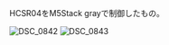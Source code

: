 HCSR04をM5Stack grayで制御したもの。


![DSC_0842](https://user-images.githubusercontent.com/66663998/178364613-dd47e32e-c15b-40ac-a9ae-56880c8e4e6e.JPG)
![DSC_0843](https://user-images.githubusercontent.com/66663998/178364606-88df6bf6-0b5e-4e5d-966f-1ad5faf8fb87.JPG)

